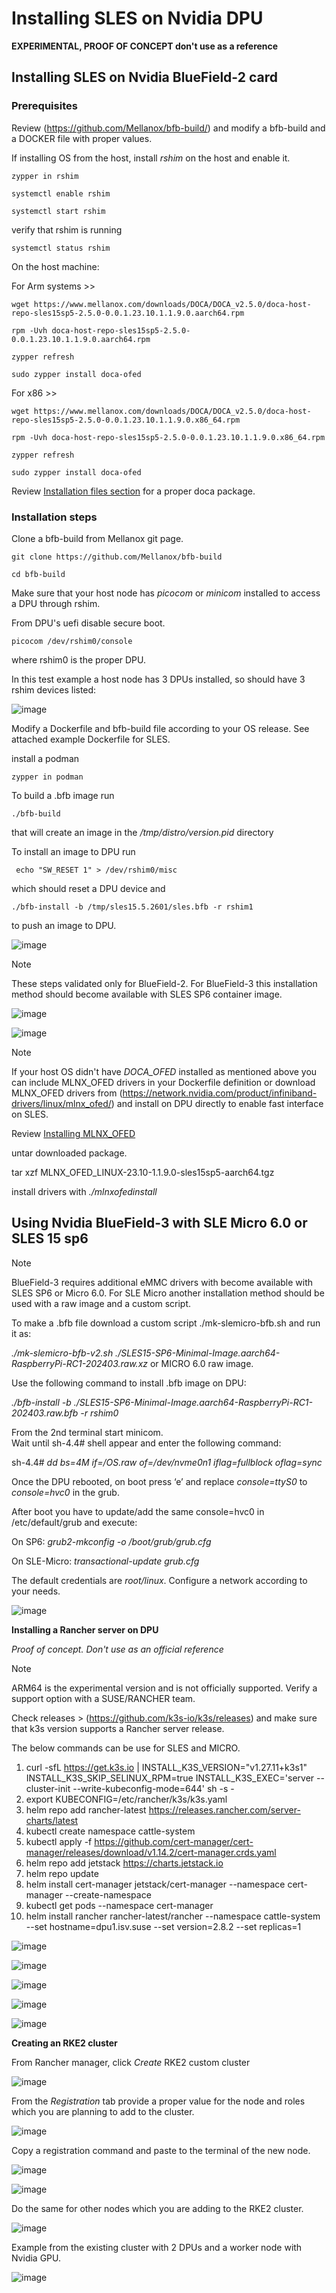 # Installing SLES on Nvidia DPU 

**EXPERIMENTAL, PROOF OF CONCEPT don't use as a reference**

## Installing SLES on Nvidia BlueField-2 card

### Prerequisites ###


Review (https://github.com/Mellanox/bfb-build/) and modify a bfb-build and a DOCKER file with proper values.

If installing OS from the host, install *rshim* on the host and enable it.

````
zypper in rshim
````
````
systemctl enable rshim
````

````
systemctl start rshim
````

verify that rshim is running

````
systemctl status rshim
````

On the host machine:

For Arm systems >>

````
wget https://www.mellanox.com/downloads/DOCA/DOCA_v2.5.0/doca-host-repo-sles15sp5-2.5.0-0.0.1.23.10.1.1.9.0.aarch64.rpm
````
````
rpm -Uvh doca-host-repo-sles15sp5-2.5.0-0.0.1.23.10.1.1.9.0.aarch64.rpm
````
````
zypper refresh 

````

````
sudo zypper install doca-ofed
````

For x86 >>

````
wget https://www.mellanox.com/downloads/DOCA/DOCA_v2.5.0/doca-host-repo-sles15sp5-2.5.0-0.0.1.23.10.1.1.9.0.x86_64.rpm
````
````
rpm -Uvh doca-host-repo-sles15sp5-2.5.0-0.0.1.23.10.1.1.9.0.x86_64.rpm
````
````
zypper refresh
````
````
sudo zypper install doca-ofed
````


Review [Installation files section](https://docs.nvidia.com/doca/sdk/nvidia+doca+installation+guide+for+linux/index.html#installation-files) for a proper doca package.


### Installation steps ###

Clone a bfb-build from Mellanox git page.

````
git clone https://github.com/Mellanox/bfb-build
````

````
cd bfb-build
````
Make sure that your host node has *picocom* or *minicom* installed to access a DPU through rshim.

From DPU's uefi disable secure boot.
````
picocom /dev/rshim0/console
````
where rshim0 is the proper DPU.

In this test example a host node has 3 DPUs installed, so should have 3 rshim devices listed:

![image](https://github.com/alex-isv/solutions-engineering/assets/52678960/d5b92529-164e-4659-978c-061b0ce9e0be)


Modify a Dockerfile and bfb-build file according to your OS release. See attached example Dockerfile for SLES.

install a podman

````
zypper in podman
````


To build a .bfb image run  

````
./bfb-build
````
that will create an image in the */tmp/distro/version.pid* directory

To install an image to DPU run

````
 echo "SW_RESET 1" > /dev/rshim0/misc
````
which should reset a DPU device and


````
./bfb-install -b /tmp/sles15.5.2601/sles.bfb -r rshim1
````
to push an image to DPU.

![image](https://github.com/alex-isv/solutions-engineering/assets/52678960/ce6f6da1-58a5-4880-9f0a-88d6a819704c)



> [!NOTE]
> These steps validated only for BlueField-2.
> For BlueField-3 this installation method should become available with SLES SP6 container image.



![image](https://github.com/alex-isv/solutions-engineering/assets/52678960/3f2776a1-9ed3-4a7e-a979-e6fe8f0f6503)

![image](https://github.com/alex-isv/solutions-engineering/assets/52678960/ce27a886-9f3c-46a8-8dbd-ee39348b4f9d)


>[!NOTE]
>If your host OS didn't have *DOCA_OFED* installed as mentioned above you can include MLNX_OFED drivers in your Dockerfile definition or download MLNX_OFED drivers from (https://network.nvidia.com/product/infiniband-drivers/linux/mlnx_ofed/) and install on DPU directly to enable fast interface on SLES.
>
>Review [Installing MLNX_OFED](https://docs.nvidia.com/networking/display/mlnxofedv24010331/installing+mlnx_ofed)
>
>untar downloaded package.
>
>tar xzf MLNX_OFED_LINUX-23.10-1.1.9.0-sles15sp5-aarch64.tgz
>
>install drivers with *./mlnxofedinstall* 

## Using Nvidia BlueField-3 with SLE Micro 6.0 or SLES 15 sp6 ##

>[!NOTE]
>BlueField-3 requires additional eMMC drivers with become available with SLES SP6 or Micro 6.0.
>For SLE Micro another installation method should be used with a raw image and a custom script.

To make a .bfb file download a custom script ./mk-slemicro-bfb.sh and run it as:

*./mk-slemicro-bfb-v2.sh ./SLES15-SP6-Minimal-Image.aarch64-RaspberryPi-RC1-202403.raw.xz* or MICRO 6.0 raw image.

Use the following command to install .bfb image on DPU:

*./bfb-install -b ./SLES15-SP6-Minimal-Image.aarch64-RaspberryPi-RC1-202403.raw.bfb -r rshim0*

From the 2nd terminal start minicom.   
Wait until sh-4.4# shell appear and enter the following command:

sh-4.4# *dd bs=4M if=/OS.raw of=/dev/nvme0n1 iflag=fullblock oflag=sync*

Once the DPU rebooted, on boot press ‘e’ and replace *console=ttyS0* to *console=hvc0* in the grub.

After boot you have to update/add the same console=hvc0 in /etc/default/grub and execute:

On SP6: *grub2-mkconfig -o /boot/grub/grub.cfg*

On SLE-Micro: *transactional-update grub.cfg*

The default credentials are *root/linux*.
Configure a network according to your needs.

![image](https://github.com/alex-isv/solutions-engineering/assets/52678960/10818af0-f1bc-4313-9990-a20d59539214)



**Installing a Rancher server on DPU** 

*Proof of concept. Don't use as an official reference*


> [!NOTE]
> ARM64 is the experimental version and is not officially supported.
> Verify a support option with a SUSE/RANCHER team.

Check releases > (https://github.com/k3s-io/k3s/releases) and make sure that k3s version supports a Rancher server release. 

The below commands can be use for SLES and MICRO.

1. curl -sfL https://get.k3s.io | INSTALL_K3S_VERSION="v1.27.11+k3s1" INSTALL_K3S_SKIP_SELINUX_RPM=true INSTALL_K3S_EXEC='server --cluster-init --write-kubeconfig-mode=644' sh -s -
2. export KUBECONFIG=/etc/rancher/k3s/k3s.yaml
3. helm repo add rancher-latest https://releases.rancher.com/server-charts/latest
4. kubectl create namespace cattle-system
5. kubectl apply -f https://github.com/cert-manager/cert-manager/releases/download/v1.14.2/cert-manager.crds.yaml
6. helm repo add jetstack https://charts.jetstack.io
7. helm repo update
8. helm install cert-manager jetstack/cert-manager --namespace cert-manager --create-namespace
9. kubectl get pods --namespace cert-manager
10. helm install rancher rancher-latest/rancher --namespace cattle-system --set hostname=dpu1.isv.suse --set version=2.8.2 --set replicas=1


![image](https://github.com/alex-isv/solutions-engineering/assets/52678960/9fba1dff-a66c-423d-b4cd-e9324e1b79f7)


![image](https://github.com/alex-isv/solutions-engineering/assets/52678960/855c1ddf-ce04-4d3f-a2ff-5ae4df36766f)

 ![image](https://github.com/alex-isv/solutions-engineering/assets/52678960/76aa22ee-1179-4339-8ae7-c790121f1759)


![image](https://github.com/alex-isv/solutions-engineering/assets/52678960/e090fb51-452e-4d8d-a373-239f1c552943)


![image](https://github.com/alex-isv/solutions-engineering/assets/52678960/ee000619-45d3-4533-b79e-3b1d04e696ae)


**Creating an RKE2 cluster**

From Rancher manager, click *Create* RKE2 custom cluster


![image](https://github.com/alex-isv/solutions-engineering/assets/52678960/87c76d69-5db8-48ee-bea1-7abb38252e02)



From the *Registration* tab provide a proper value for the node and roles which you are planning to add to the cluster.

![image](https://github.com/alex-isv/solutions-engineering/assets/52678960/397011ae-90b8-4de2-ad6e-4eaefa2a4424)


Copy a registration command and paste to the terminal of the new node.

![image](https://github.com/alex-isv/solutions-engineering/assets/52678960/35b382ec-ccb1-4cd7-9d25-875e01396264)


![image](https://github.com/alex-isv/solutions-engineering/assets/52678960/1f2570df-04dd-43b8-8574-f39f94249446)


Do the same for other nodes which you are adding to the RKE2 cluster.


![image](https://github.com/alex-isv/solutions-engineering/assets/52678960/622aaade-51f3-43ef-aca9-3d86a39097ea)


Example from the existing cluster with 2 DPUs and a worker node with Nvidia GPU.

![image](https://github.com/alex-isv/solutions-engineering/assets/52678960/c8d8ca88-1257-4a30-bdcf-05edc25bc3de)




